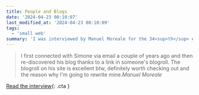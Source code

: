 ```yaml
---
title: People and Blogs
date: '2024-04-23 00:10:07'
last_modified_at: '2024-04-23 00:10:09'
tags:
  - 'small web'
summary: 'I was interviewed by Manuel Moreale for the 34<sup>th</sup> edition of his weekly newsletter <em>People and Blogs</em>.'
---
```

> I first connected with Simone via email a couple of years ago and then re-discovered his blog thanks to a link in someone's blogroll. The blogroll on his site is excellent btw, definitely worth checking out and the reason why I'm going to rewrite mine.<cite>Manuel Moreale</cite>

[Read the interview](https://manuelmoreale.com/pb-simone-silvestroni){: .cta }